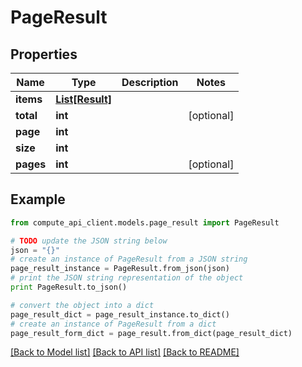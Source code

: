 # PageResult


## Properties
Name | Type | Description | Notes
------------ | ------------- | ------------- | -------------
**items** | [**List[Result]**](Result.md) |  | 
**total** | **int** |  | [optional] 
**page** | **int** |  | 
**size** | **int** |  | 
**pages** | **int** |  | [optional] 

## Example

```python
from compute_api_client.models.page_result import PageResult

# TODO update the JSON string below
json = "{}"
# create an instance of PageResult from a JSON string
page_result_instance = PageResult.from_json(json)
# print the JSON string representation of the object
print PageResult.to_json()

# convert the object into a dict
page_result_dict = page_result_instance.to_dict()
# create an instance of PageResult from a dict
page_result_form_dict = page_result.from_dict(page_result_dict)
```
[[Back to Model list]](../README.md#documentation-for-models) [[Back to API list]](../README.md#documentation-for-api-endpoints) [[Back to README]](../README.md)



